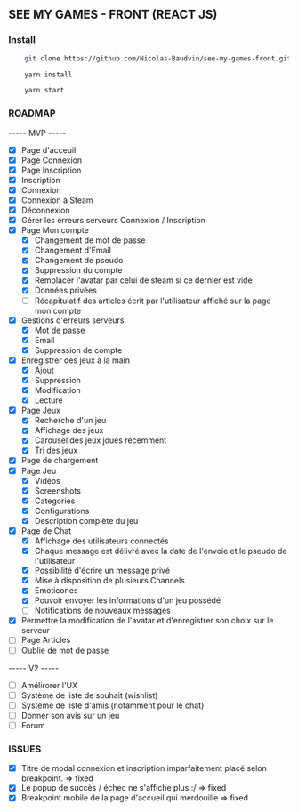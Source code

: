 ## SEE MY GAMES - FRONT (REACT JS)

### Install 

```bash
    git clone https://github.com/Nicolas-Baudvin/see-my-games-front.git
```

```bash
    yarn install
```

```bash
    yarn start
```

### ROADMAP

----- MVP -----

- [x] Page d'acceuil
- [x] Page Connexion
- [x] Page Inscription
- [x] Inscription
- [x] Connexion
- [x] Connexion à Steam
- [x] Déconnexion
- [x] Gérer les erreurs serveurs Connexion / Inscription
- [x] Page Mon compte
  - [x] Changement de mot de passe
  - [x] Changement d'Email
  - [x] Changement de pseudo
  - [x] Suppression du compte
  - [x] Remplacer l'avatar par celui de steam si ce dernier est vide
  - [x] Données privées
  - [ ] Récapitulatif des articles écrit par l'utilisateur affiché sur la page mon compte
- [x] Gestions d'erreurs serveurs
  - [x] Mot de passe
  - [x] Email
  - [x] Suppression de compte
- [x] Enregistrer des jeux à la main
  - [x] Ajout
  - [x] Suppression
  - [x] Modification
  - [x] Lecture
- [x] Page Jeux
  - [x] Recherche d'un jeu
  - [x] Affichage des jeux
  - [x] Carousel des jeux joués récemment
  - [x] Tri des jeux
- [x] Page de chargement
- [x] Page Jeu
  - [x] Vidéos
  - [x] Screenshots
  - [x] Categories
  - [x] Configurations
  - [x] Description complète du jeu
- [x] Page de Chat
  - [x] Affichage des utilisateurs connectés
  - [x] Chaque message est délivré avec la date de l'envoie et le pseudo de l'utilisateur
  - [x] Possibilité d'écrire un message privé
  - [x] Mise à disposition de plusieurs Channels
  - [x] Emoticones
  - [x] Pouvoir envoyer les informations d'un jeu possédé
  - [ ] Notifications de nouveaux messages
- [x] Permettre la modification de l'avatar et d'enregistrer son choix sur le serveur
- [ ] Page Articles
- [ ] Oublie de mot de passe

----- V2 -----

- [ ] Amélirorer l'UX
- [ ] Système de liste de souhait (wishlist)
- [ ] Système de liste d'amis (notamment pour le chat)
- [ ] Donner son avis sur un jeu
- [ ] Forum

### ISSUES

- [x] Titre de modal connexion et inscription imparfaitement placé selon breakpoint. => fixed
- [x] Le popup de succès / échec ne s'affiche plus :/ => fixed
- [x] Breakpoint mobile de la page d'accueil qui merdouille => fixed
